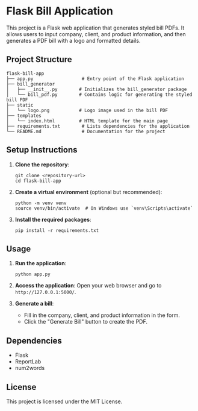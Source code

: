 # Flask Bill Application

This project is a Flask web application that generates styled bill PDFs. It allows users to input company, client, and product information, and then generates a PDF bill with a logo and formatted details.

## Project Structure

```
flask-bill-app
├── app.py                  # Entry point of the Flask application
├── bill_generator
│   ├── __init__.py        # Initializes the bill_generator package
│   └── bill_pdf.py        # Contains logic for generating the styled bill PDF
├── static
│   └── logo.png           # Logo image used in the bill PDF
├── templates
│   └── index.html         # HTML template for the main page
├── requirements.txt        # Lists dependencies for the application
└── README.md               # Documentation for the project
```

## Setup Instructions

1. **Clone the repository**:
   ```
   git clone <repository-url>
   cd flask-bill-app
   ```

2. **Create a virtual environment** (optional but recommended):
   ```
   python -m venv venv
   source venv/bin/activate  # On Windows use `venv\Scripts\activate`
   ```

3. **Install the required packages**:
   ```
   pip install -r requirements.txt
   ```

## Usage

1. **Run the application**:
   ```
   python app.py
   ```

2. **Access the application**:
   Open your web browser and go to `http://127.0.0.1:5000/`.

3. **Generate a bill**:
   - Fill in the company, client, and product information in the form.
   - Click the "Generate Bill" button to create the PDF.

## Dependencies

- Flask
- ReportLab
- num2words

## License

This project is licensed under the MIT License.